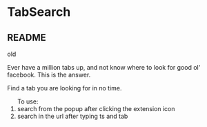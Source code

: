 <h1>TabSearch</h1>
<h2>README</h2>

old
<p>Ever have a million tabs up, and not know where to look for good ol' facebook. This is the answer.</p>

<p>Find a tab you are looking for in no time.</p>

<ol>To use:
<li> search from the popup after clicking the extension icon</li>
<li> search in the url after typing ts and tab</li>
</ol>
